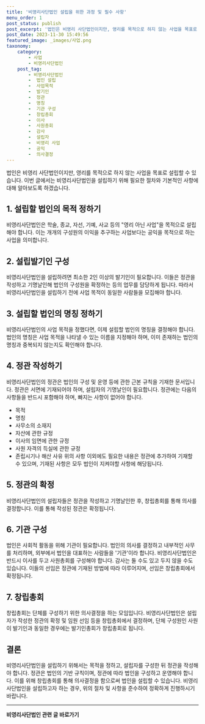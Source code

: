 ```yaml
---
title: '비영리사단법인 설립을 위한 과정 및 필수 사항'
menu_order: 1
post_status: publish
post_excerpt: '법인은 비영리 사단법인이지만, 영리를 목적으로 하지 않는 사업을 목표로 설립할 수 있습니다. 이번 글에서는 비영리사단법인을 설립하기 위해 필요한 절차와 기본적인 사항에 대해 알아보도록 하겠습니다.'
post_date: 2023-11-30 15:49:56
featured_image: _images/사업.png
taxonomy:
    category:
        - 사업
        - 비영리사단법인
    post_tag:
        - 비영리사단법인
        -  법인 설립
        -  사업목적
        -  발기인
        -  정관
        -  명칭
        -  기관 구성
        -  창립총회
        -  이사
        -  사원총회
        -  감사
        -  설립자
        -  비영리 사업
        -  공익
        -  의사결정
---
```



법인은 비영리 사단법인이지만, 영리를 목적으로 하지 않는 사업을 목표로 설립할 수 있습니다. 이번 글에서는 비영리사단법인을 설립하기 위해 필요한 절차와 기본적인 사항에 대해 알아보도록 하겠습니다.

## 1. 설립할 법인의 목적 정하기

비영리사단법인은 학술, 종교, 자선, 기예, 사교 등의 "영리 아닌 사업"을 목적으로 설립해야 합니다. 이는 개개의 구성원의 이익을 추구하는 사업보다는 공익을 목적으로 하는 사업을 의미합니다.

## 2. 설립발기인 구성

비영리사단법인을 설립하려면 최소한 2인 이상의 발기인이 필요합니다. 이들은 정관을 작성하고 기명날인해 법인의 구성원을 확정하는 등의 업무를 담당하게 됩니다. 따라서 비영리사단법인을 설립하기 전에 사업 목적이 동일한 사람들을 모집해야 합니다.

## 3. 설립할 법인의 명칭 정하기

비영리사단법인의 사업 목적을 정했다면, 이제 설립할 법인의 명칭을 결정해야 합니다. 법인의 명칭은 사업 목적을 나타낼 수 있는 이름을 지정해야 하며, 이미 존재하는 법인의 명칭과 중복되지 않는지도 확인해야 합니다.

## 4. 정관 작성하기

비영리사단법인의 정관은 법인의 구성 및 운영 등에 관한 근본 규칙을 기재한 문서입니다. 정관은 서면에 기재되어야 하며, 설립자의 기명날인이 필요합니다. 정관에는 다음의 사항들을 반드시 포함해야 하며, 빠지는 사항이 없어야 합니다.
- 목적
- 명칭
- 사무소의 소재지
- 자산에 관한 규정
- 이사의 임면에 관한 규정
- 사원 자격의 득실에 관한 규정
- 존립시기나 해산 사유
위의 사항 이외에도 필요한 내용은 정관에 추가하여 기재할 수 있으며, 기재된 사항은 모두 법인이 지켜야할 사항에 해당됩니다.

## 5. 정관의 확정

비영리사단법인의 설립자들은 정관을 작성하고 기명날인한 후, 창립총회를 통해 의사를 결정합니다. 이를 통해 작성된 정관은 확정됩니다.

## 6. 기관 구성

법인은 사회적 활동을 위해 기관이 필요합니다. 법인의 의사를 결정하고 내부적인 사무를 처리하며, 외부에서 법인을 대표하는 사람들을 '기관'이라 합니다. 비영리사단법인은 반드시 이사를 두고 사원총회를 구성해야 합니다. 감사는 둘 수도 있고 두지 않을 수도 있습니다. 이들의 선임은 정관에 기재된 방법에 따라 이루어지며, 선임은 창립총회에서 확정됩니다.

## 7. 창립총회

창립총회는 단체를 구성하기 위한 의사결정을 하는 모임입니다. 비영리사단법인은 설립자가 작성한 정관의 확정 및 임원 선임 등을 창립총회에서 결정하며, 단체 구성원인 사원이 발기인과 동일한 경우에는 발기인총회가 창립총회로 됩니다.

## 결론

비영리사단법인을 설립하기 위해서는 목적을 정하고, 설립자를 구성한 뒤 정관을 작성해야 합니다. 정관은 법인의 기반 규칙이며, 정관에 따라 법인을 구성하고 운영해야 합니다. 이를 위해 창립총회를 통해 의사결정을 함으로써 법인을 설립할 수 있습니다. 비영리사단법인을 설립하고자 하는 경우, 위의 절차 및 사항을 준수하여 정확하게 진행하시기 바랍니다.

<!-- wp:separator -->
<hr class="wp-block-separator has-alpha-channel-opacity"/>
<!-- /wp:separator -->

<!-- wp:group {"backgroundColor":"base","layout":{"type":"constrained"}} -->
<div class="wp-block-group has-base-background-color has-background"><!-- wp:paragraph {"align":"center","fontSize":"medium"} -->
<p class="has-text-align-center has-large-font-size"><strong>비영리사단법인 관련 글 바로가기</strong></p>
<!-- /wp:paragraph -->


<!-- wp:latest-posts
{"categories":[{"id":27276,"count":19,"description":"","link":"https://uknowlaw.com/category/%eb%b9%84%ec%98%81%eb%a6%ac%ec%82%ac%eb%8b%a8%eb%b2%95%ec%9d%b8/","name":"비영리사단법인","slug":"비영리사단법인","taxonomy":"category","parent":0,"meta":[],"_links":{"self":[{"href":"https://uknowlaw.com/wp-json/wp/v2/categories/27276"}],"collection":[{"href":"https://uknowlaw.com/wp-json/wp/v2/categories"}],"about":[{"href":"https://uknowlaw.com/wp-json/wp/v2/taxonomies/category"}],"wp:post_type":[{"href":"https://uknowlaw.com/wp-json/wp/v2/posts?categories=27276"}],"curies":[{"name":"wp","href":"https://api.w.org/{rel}","templated":true}]}}],"postsToShow":100,"excerptLength":28,"postLayout":"grid","columns":2,"featuredImageAlign":"left","featuredImageSizeSlug":"large","fontSize":"small"} /--></div>
<!-- /wp:group -->